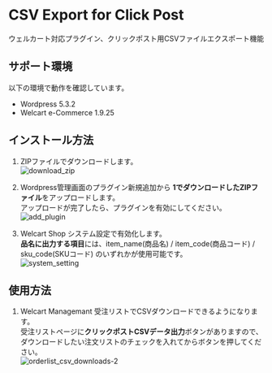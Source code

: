 # CSV Export for Click Post
ウェルカート対応プラグイン、クリックポスト用CSVファイルエクスポート機能

## サポート環境

以下の環境で動作を確認しています。  

- Wordpress 5.3.2
- Welcart e-Commerce 1.9.25

## インストール方法

1. ZIPファイルでダウンロードします。  
![download_zip](https://user-images.githubusercontent.com/3177471/73037783-a8b88100-3e93-11ea-917e-fc26b04f21b8.jpg)

2. Wordpress管理画面のプラグイン新規追加から **1でダウンロードしたZIPファイル**をアップロードします。  
アップロードが完了したら、プラグインを有効にしてください。  
![add_plugin](https://user-images.githubusercontent.com/3177471/73037722-6a22c680-3e93-11ea-9fb1-647148e14c7a.jpg)

3. Welcart Shop システム設定で有効化します。  
**品名に出力する項目**には、item_name(商品名) / item_code(商品コード) / sku_code(SKUコード) のいずれかが使用可能です。  
![system_setting](https://user-images.githubusercontent.com/3177471/73038174-c89c7480-3e94-11ea-82b5-70a4d7bcfbb3.jpg)

## 使用方法

1. Welcart Managemant 受注リストでCSVダウンロードできるようになります。  
受注リストページに**クリックポストCSVデータ出力**ボタンがありますので、ダウンロードしたい注文リストのチェックを入れてからボタンを押してください。  
![orderlist_csv_downloads-2](https://user-images.githubusercontent.com/3177471/73038398-a5be9000-3e95-11ea-854b-f517cd019f59.jpg)

